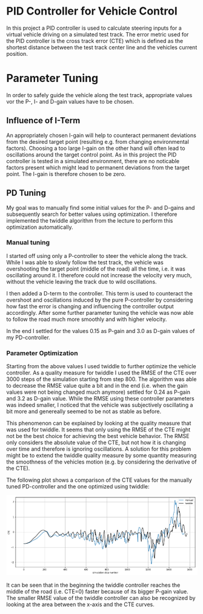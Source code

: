 # PID Controller for Vehicle Control

In this project a PID controller is used to calculate steering inputs for a virtual vehicle driving on a simulated test track.
The error metric used for the PID controller is the cross track error (CTE) which is defined as the shortest distance between the test track center line and the vehicles current position.


# Parameter Tuning

In order to safely guide the vehicle along the test track, appropriate values vor the P-, I- and D-gain values have to be chosen.


## Influence of I-Term

An appropriately chosen I-gain will help to counteract permanent deviations from the desired target point (resulting e.g. from changing environmental factors).
Choosing a too large I-gain on the other hand will often lead to oscillations around the target control point. 
As in this project the PID controller is tested in a simulated environment, there are no noticable factors present which might lead to permanent deviations from the target point.
The I-gain is therefore chosen to be zero.


## PD Tuning

My goal was to manually find some initial values for the P- and D-gains and subsequently search for better values using optimization.
I therefore implemented the twiddle algorithm from the lecture to perform this optimization automatically. 


### Manual tuning

I started off using only a P-controller to steer the vehicle along the track.
While I was able to slowly follow the test track, the vehicle was overshooting the target point (middle of the road) all the time, i.e. it was oscillating around it.
I therefore could not increase the velocity very much, without the vehicle leaving the track due to wild oscillations.

I then added a D-term to the controller.
This term is used to counteract the overshoot and oscillations induced by the pure P-controller by considering how fast the error is changing and influencing the controller output accordingly.
After some further parameter tuning the vehicle was now able to follow the road much more smoothly and with higher velocity.

In the end I settled for the values 0.15 as P-gain and 3.0 as D-gain values of my PD-controller.


### Parameter Optimization 

Starting from the above values I used twiddle to further optimize the vehicle controller.
As a quality measure for twiddle I used the RMSE of the CTE over 3000 steps of the simulation starting from step 800.
The algorithm was able to decrease the RMSE value quite a bit and in the end (i.e. when the gain values were not being changed much anymore) settled for 0.24 as P-gain and 3.2 as D-gain value.
While the RMSE using these controller parameters was indeed smaller, I noticed that the vehicle was subjectively oscillating a bit more and genereally seemed to be not as stable as before.

This phenomenon can be explained by looking at the quality measure that was used for twiddle.
It seems that only using the RMSE of the CTE might not be the best choice for achieving the best vehicle behavior.
The RMSE only considers the absolute value of the CTE, but not how it is changing over time and therefore is ignoring oscillations.
A solution for this problem might be to extend the twiddle quality measure by some quantity measuring the smoothness of the vehicles motion (e.g. by considering the derivative of the CTE).

The following plot shows a comparison of the CTE values for the manually tuned PD-controller and the one optimized using twiddle:

![CTE](./cte.png "CTE")
 
It can be seen that in the beginning the twiddle controller reaches the middle of the road (i.e. CTE=0) faster because of its bigger P-gain value.
The smaller RMSE value of the twiddle controller can also be recognized by looking at the area between the x-axis and the CTE curves.
 
 
















